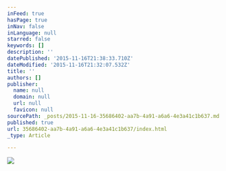 ```yaml
---
inFeed: true
hasPage: true
inNav: false
inLanguage: null
starred: false
keywords: []
description: ''
datePublished: '2015-11-16T21:38:33.710Z'
dateModified: '2015-11-16T21:32:07.532Z'
title: ''
authors: []
publisher:
  name: null
  domain: null
  url: null
  favicon: null
sourcePath: _posts/2015-11-16-35686402-aa7b-4a91-a6a6-4e3a41c1b637.md
published: true
url: 35686402-aa7b-4a91-a6a6-4e3a41c1b637/index.html
_type: Article

---
```

![](https://the-grid-user-content.s3-us-west-2.amazonaws.com/899eba4a-7189-428a-8d76-d78e7b35c62c.jpg)